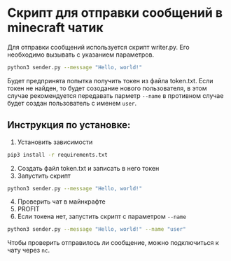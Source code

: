 # Скрипт для отправки сообщений в minecraft чатик

Для отправки сообщений используется скрипт writer.py. Его необходимо вызывать с указанием параметров.
```bash
python3 sender.py --message "Hello, world!"
```
Будет предпринята попытка получить токен из файла token.txt.
Если токен не найден, то будет созодание нового пользователя, в этом случае рекомендуется передавать парметр `--name` в противном случае будет создан пользователь с именем `user`.

## Инструкция по установке:
1. Установить зависимости
```bash
pip3 install -r requirements.txt
```
2. Создать файл token.txt и записать в него токен
3. Запустить скрипт
```bash
python3 sender.py --message "Hello, world!"
```
4. Проверить чат в майнкрафте
5. PROFIT
6. Если токена нет, запустить скрипт с параметром `--name`
```bash
python3 sender.py --message "Hello, world!" --name "user"
```
Чтобы проверить отправилось ли сообщение, можно подключиться к чату через `nc`.